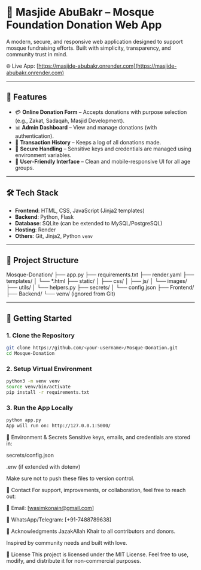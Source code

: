 # 🕌 Masjide AbuBakr – Mosque Foundation Donation Web App

A modern, secure, and responsive web application designed to support mosque fundraising efforts. Built with simplicity, transparency, and community trust in mind.

🌐 Live App: [https://masjide-abubakr.onrender.com](https://masjide-abubakr.onrender.com)

---

## 📌 Features

- 💳 **Online Donation Form** – Accepts donations with purpose selection (e.g., Zakat, Sadaqah, Masjid Development).
- 📊 **Admin Dashboard** – View and manage donations (with authentication).
- 📜 **Transaction History** – Keeps a log of all donations made.
- 🔐 **Secure Handling** – Sensitive keys and credentials are managed using environment variables.
- 🎨 **User-Friendly Interface** – Clean and mobile-responsive UI for all age groups.

---

## 🛠️ Tech Stack

- **Frontend**: HTML, CSS, JavaScript (Jinja2 templates)
- **Backend**: Python, Flask
- **Database**: SQLite (can be extended to MySQL/PostgreSQL)
- **Hosting**: Render
- **Others**: Git, Jinja2, Python `venv`

---

## 📂 Project Structure

Mosque-Donation/
├── app.py
├── requirements.txt
├── render.yaml
├── templates/
│ └── *.html
├── static/
│ ├── css/
│ ├── js/
│ └── images/
├── utils/
│ └── helpers.py
├── secrets/
│ └── config.json
├── Frontend/
├── Backend/
└── venv/ (ignored from Git)



---

## 🚀 Getting Started

### 1. Clone the Repository

```bash
git clone https://github.com/<your-username>/Mosque-Donation.git
cd Mosque-Donation
```

### 2. Setup Virtual Environment
```bash
python3 -m venv venv
source venv/bin/activate
pip install -r requirements.txt
```

### 3. Run the App Locally
```bash 
python app.py
App will run on: http://127.0.0.1:5000/
```

🔐 Environment & Secrets
Sensitive keys, emails, and credentials are stored in:

secrets/config.json

.env (if extended with dotenv)

Make sure not to push these files to version control.


📧 Contact
For support, improvements, or collaboration, feel free to reach out:

📩 Email: [wasimkonain@gmail.com]

📱 WhatsApp/Telegram: [+91-7488789638]

🤝 Acknowledgments
JazakAllah Khair to all contributors and donors.

Inspired by community needs and built with love.


📜 License
This project is licensed under the MIT License. Feel free to use, modify, and distribute it for non-commercial purposes.


